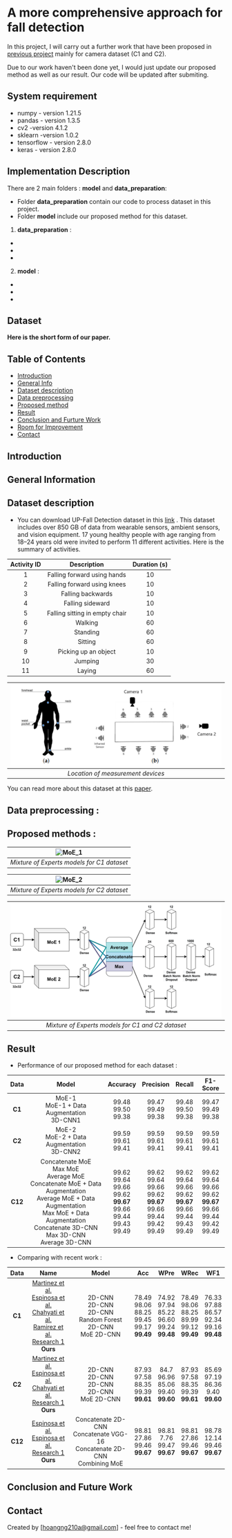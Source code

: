# A more comprehensive approach for fall detection


In this project, I will carry out a further work that have been proposed in [previous project](https://github.com/hoangNguyen210/Fall-Detection-Project-/blob/main/README.md) mainly for camera dataset (C1 and C2).

Due to our work haven't been done yet, I would just update our proposed method as well as our result. Our code will be updated after submiting. 


## System requirement 
- numpy - version 1.21.5
- pandas - version 1.3.5
- cv2 -version 4.1.2
- sklearn -version 1.0.2
- tensorflow - version 2.8.0
- keras - version 2.8.0

## Implementation Description 
There are 2 main folders : **model** and **data_preparation**:
- Folder **data_preparation** contain our code to process dataset in this project. 
- Folder **model** include our proposed method for this dataset. 
1. **data_preparation** : 
  - 
  - 
  - 
2. **model** :
  - 
  - 
  -
## Dataset 



**Here is the short form of our paper.** 
## Table of Contents
<!-- * [Acknowledgements](#acknowledgements) -->
* [Introduction](#introduction)
* [General Info](#general-information)
* [Dataset description](#dataset-description)
* [Data preprocessing](#d-p)
* [Proposed method](#proposed-method)
* [Result](#result)
* [Conclusion and Furture Work](#cc)
* [Room for Improvement](#room-for-improvement)
* [Contact](#contact)

<a name="introduction"></a>
## Introduction
<a name="general-information"></a>
## General Information
<a name="dataset-description"></a>
## Dataset description
- You can download UP-Fall Detection dataset in this [link](https://sites.google.com/up.edu.mx/har-up/) . This dataset includes over 850 GB of data from wearable sensors, ambient sensors, and vision equipment. 17 young healthy people with age ranging from 18–24 years old were invited to perform 11 different activities. Here is the summary of activities. 

| Activity ID | Description  | Duration (s)  |
| :-----:     | :-:          | :-:           |
|     1        | Falling forward using hands          | 10           |
| 2     | Falling forward using knees          | 10           |
| 3    | Falling backwards         | 10           |
| 4     | Falling sideward          | 10           |
| 5     | Falling sitting in empty chair         | 10           |
| 6     | Walking          | 60           |
| 7     | Standing         | 60           |
| 8     | Sitting          | 60           |
| 9     | Picking up an object         | 10           |
| 10     | Jumping          | 30           |
| 11     | Laying          | 60           |

|![Location of measure device](./PICTURE/location.png)|
|:--:| 
| *Location of measurement devices* |
You can read more about this dataset at this [paper](https://www.mdpi.com/1424-8220/19/9/1988).

<a name="d-p"></a>
## Data preprocessing :

<a name="proposed-method"></a>
## Proposed methods :
|![MoE_1](./PICTURE/MoE_1.png)|
|:--:| 
| *Mixture of Experts models for C1 dataset* |

|![MoE_2](./PICTURE/MoE_2.png)|
|:--:| 
| *Mixture of Experts models for C2 dataset* |

|![MoE_12](./PICTURE/Concat_MoE.png)|
|:--:| 
| *Mixture of Experts models for C1 and C2 dataset* |

<a name="result"></a>
## Result 
<!-- | Data | Model  | Accuracy  | Precision | Recall | F1-Score |
|---------------|-----------|-----------|--------|----------|
| S | XGBoost <br> CatBoost <br> MLP  |  | 99.21 <br> 99.05 <br> 99.04 <br> | 99.19 <br> 99.02 <br> 99.05 <br> | 99.21 <br> 99.05 <br> 99.03 <br>| 99.20 <br> 99.02 <br> 99.03 <br> | -->

- Performance of our proposed method for each dataset :

| Data | Model  | Accuracy  | Precision | Recall | F1-Score |
| :-----:     | :-:          | :-:           |  :-:           |  :-:           |  :-:           |
|     **C1**  | MoE-1 <br> MoE-1 + Data Augmentation <br> 3D-CNN1 <br> | 99.48 <br> 99.50   <br>  99.38 <br>     | 99.47 <br> 99.49 <br>  99.38 <br>         | 99.48 <br> 99.50 <br> 99.38 <br> |99.47<br> 99.49 <br> 99.38 <br> |
| **C2**  | MoE-2 <br> MoE-2 + Data Augmentation <br> 3D-CNN2 <br> | 99.59 <br> 99.61   <br>  99.41 <br>     | 99.59 <br> 99.61 <br>  99.41 <br>         | 99.59 <br> 99.61 <br> 99.41 <br> |99.59<br> 99.61 <br> 99.41 <br> |
| **C12**  | Concatenate MoE <br> Max MoE <br> Average MoE <br> Concatenate MoE + Data Augmentation <br> Average MoE + Data Augmentation <br> Max MoE + Data Augmentation <br> Concatenate 3D-CNN <br> Max 3D-CNN <br> Average 3D-CNN  | 99.62 <br> 99.64 <br> 99.66 <br> 99.62 <br> **99.67** <br> 99.66 <br> 99.44 <br> 99.43 <br> 99.49| 99.62 <br> 99.64 <br> 99.66 <br> 99.62 <br> **99.67** <br> 99.66 <br> 99.44 <br> 99.42 <br> 99.49 | 99.62 <br> 99.64 <br> 99.66 <br> 99.62 <br> **99.67** <br> 99.66 <br> 99.44 <br> 99.43 <br> 99.49 |99.62 <br> 99.64 <br> 99.66 <br> 99.62 <br> **99.67** <br> 99.66 <br> 99.44 <br> 99.42 <br> 99.49  |

- Comparing with recent work :

| Data | Name | Model  | Acc | WPre | WRec | WF1 |
| :-----:     | :-:          | :-:           |  :-:           |  :-:           |  :-:           | :-: |
|     **C1**  | [Martinez et al.](https://www.mdpi.com/1424-8220/19/9/1988) <br> [Espinosa et al.](https://sci-hub.se/10.1016/j.compbiomed.2019.103520) <br> [Chahyati et al.](https://sci-hub.se/10.1109/icacsis51025.2020.9263201)<br> [Ramirez et al.](https://sci-hub.se/10.1109/access.2021.3061626) <br> [Research 1](https://github.com/hoangNguyen210/Fall-Detection-Project-1)   <br>  **Ours** <br> | 2D-CNN <br> 2D-CNN <br> 2D-CNN <br> Random Forest <br> 2D-CNN <br> MoE 2D-CNN     | 78.49 <br> 98.06 <br>  88.25 <br>  99.45 <br> 99.17 <br> **99.49** <br> |74.92 <br> 97.94 <br>  85.22 <br> 96.60 <br> 99.24 <br> **99.48**     | 78.49 <br> 98.06 <br> 88.25 <br> 89.99 <br> 99.12 <br> **99.49** | 76.33 <br> 97.88 <br> 86.57 <br> 92.34 <br> 99.16 <br> **99.48** |
|     **C2**  | [Martinez et al.](https://www.mdpi.com/1424-8220/19/9/1988) <br> [Espinosa et al.](https://sci-hub.se/10.1016/j.compbiomed.2019.103520) <br> [Chahyati et al.](https://sci-hub.se/10.1109/icacsis51025.2020.9263201)<br> [Research 1](https://github.com/hoangNguyen210/Fall-Detection-Project-1)   <br>  **Ours** <br> | 2D-CNN <br> 2D-CNN <br> 2D-CNN <br> 2D-CNN <br> MoE 2D-CNN     | 87.93 <br> 97.58 <br>  88.35 <br>  99.39 <br> **99.61** <br>  | 84.7 <br> 96.96 <br>  85.06 <br>  99.40 <br> **99.60**     | 87.93 <br> 97.58 <br>  88.35 <br>  99.39 <br> **99.61**  | 85.69 <br> 97.19 <br> 86.36 <br> 9.40 <br> **99.60** |
|     **C12**  | [Espinosa et al.](https://sci-hub.se/10.1016/j.compbiomed.2019.103520)  <br> [Espinosa et al.](https://sci-hub.se/10.1016/j.compbiomed.2019.103520) <br> [Research 1](https://github.com/hoangNguyen210/Fall-Detection-Project-1) <br>  **Ours** <br> | Concatenate 2D-CNN <br> Concatenate VGG-16 <br> Concatenate 2D-CNN <br> Combining MoE    | 98.81 <br> 27.86 <br>  99.46 <br>  **99.67**  |98.81 <br> 7.76 <br>  99.47 <br>  **99.67**  | 98.81 <br> 27.86 <br>  99.46 <br>  **99.67**  | 98.78 <br> 12.14 <br>  99.46 <br>  **99.67**  |


<a name="cc"></a>
## Conclusion and Future Work 


<!-- ## Acknowledgements
- This project was also a part of my **Graduate Thesis** in my final year at university.
- This project was inspired by 2 of my teachers at HCMUS: Thao. V Ha and Binh Nguyen.
- My main responsibilities in this project were implementing code, visualizating our methods as well as results, and writing a paper.
- Our teacher helped me correct my writing mistakes and submitted the paper.



## Project Status
Project is: **_in progress_**. Our goal is to submit to **ISI Q2 Journal**( or Q1 if possible). I have finished our experiment proccess (implement code and visualize result) and currently I am  writting a paper. Other authors help me to revise code as well as check grammar mistakes in our paper. 
 -->
## Contact
Created by [hoangng210a@gmail.com] - feel free to contact me!




